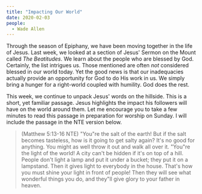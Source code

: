 ```yaml
---
title: "Impacting Our World"
date: 2020-02-03
people:
  - Wade Allen
---
```


Through the season of Epiphany, we have been moving together in the life of Jesus. Last week, we looked at a section of Jesus' Sermon on the Mount called *The Beatitudes*. We learn about the people who are blessed by God. Certainly, the list intrigues us. Those mentioned are often *not* considered blessed in our world today. Yet the good news is that our inadequacies actually provide an opportunity for God to do His work in us. We simply bring a hunger for a right-world coupled with humility. God does the rest.

This week, we continue to unpack Jesus' words on the hillside. This is a short, yet familiar passage. Jesus highlights the impact his followers will have on the world around them. Let me encourage you to take a few minutes to read this passage in preparation for worship on Sunday. I will include the passage in the NTE version below.

>(Matthew 5:13-16 NTE) "You"re the salt of the earth! But if the salt becomes tasteless, how is it going to get salty again? It's no good for anything. You might as well throw it out and walk all over it. "You"re the light of the world! A city can't be hidden if it's on top of a hill.  People don't light a lamp and put it under a bucket; they put it on a lampstand. Then it gives light to everybody in the house.  That's how you must shine your light in front of people! Then they will see what wonderful things you do, and they"ll give glory to your father in heaven.

